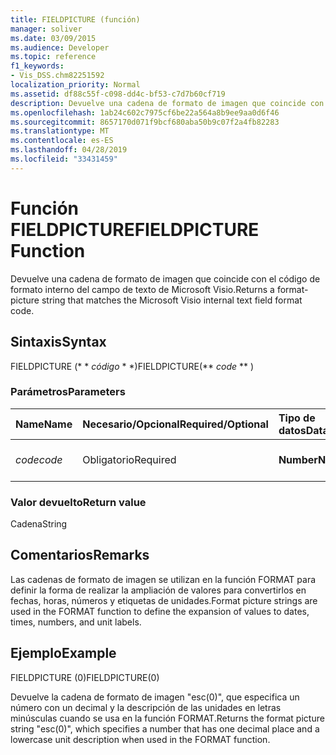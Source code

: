 ```yaml
---
title: FIELDPICTURE (función)
manager: soliver
ms.date: 03/09/2015
ms.audience: Developer
ms.topic: reference
f1_keywords:
- Vis_DSS.chm82251592
localization_priority: Normal
ms.assetid: df88c55f-c098-dd4c-bf53-c7d7b60cf719
description: Devuelve una cadena de formato de imagen que coincide con el código de formato interno del campo de texto de Microsoft Visio.
ms.openlocfilehash: 1ab24c602c7975cf6be22a564a8b9ee9aa0d6f46
ms.sourcegitcommit: 8657170d071f9bcf680aba50b9c07f2a4fb82283
ms.translationtype: MT
ms.contentlocale: es-ES
ms.lasthandoff: 04/28/2019
ms.locfileid: "33431459"
---
```

# <a name="fieldpicture-function"></a><span data-ttu-id="1fc14-103">Función FIELDPICTURE</span><span class="sxs-lookup"><span data-stu-id="1fc14-103">FIELDPICTURE Function</span></span>

<span data-ttu-id="1fc14-104">Devuelve una cadena de formato de imagen que coincide con el código de formato interno del campo de texto de Microsoft Visio.</span><span class="sxs-lookup"><span data-stu-id="1fc14-104">Returns a format-picture string that matches the Microsoft Visio internal text field format code.</span></span>
  
## <a name="syntax"></a><span data-ttu-id="1fc14-105">Sintaxis</span><span class="sxs-lookup"><span data-stu-id="1fc14-105">Syntax</span></span>

<span data-ttu-id="1fc14-106">FIELDPICTURE (\* \* *código* \* \*)</span><span class="sxs-lookup"><span data-stu-id="1fc14-106">FIELDPICTURE(\*\* *code* \*\* )</span></span> 
  
### <a name="parameters"></a><span data-ttu-id="1fc14-107">Parámetros</span><span class="sxs-lookup"><span data-stu-id="1fc14-107">Parameters</span></span>

|<span data-ttu-id="1fc14-108">**Name**</span><span class="sxs-lookup"><span data-stu-id="1fc14-108">**Name**</span></span>|<span data-ttu-id="1fc14-109">**Necesario/Opcional**</span><span class="sxs-lookup"><span data-stu-id="1fc14-109">**Required/Optional**</span></span>|<span data-ttu-id="1fc14-110">**Tipo de datos**</span><span class="sxs-lookup"><span data-stu-id="1fc14-110">**Data Type**</span></span>|<span data-ttu-id="1fc14-111">**Descripción**</span><span class="sxs-lookup"><span data-stu-id="1fc14-111">**Description**</span></span>|
|:-----|:-----|:-----|:-----|
| <span data-ttu-id="1fc14-112">_code_</span><span class="sxs-lookup"><span data-stu-id="1fc14-112">_code_</span></span> <br/> |<span data-ttu-id="1fc14-113">Obligatorio</span><span class="sxs-lookup"><span data-stu-id="1fc14-113">Required</span></span>  <br/> |<span data-ttu-id="1fc14-114">**Number**</span><span class="sxs-lookup"><span data-stu-id="1fc14-114">**Number**</span></span> <br/> | <span data-ttu-id="1fc14-115">Un código de formato de campo de texto.</span><span class="sxs-lookup"><span data-stu-id="1fc14-115">A text field format code.</span></span>  <br/> |
   
### <a name="return-value"></a><span data-ttu-id="1fc14-116">Valor devuelto</span><span class="sxs-lookup"><span data-stu-id="1fc14-116">Return value</span></span>

<span data-ttu-id="1fc14-117">Cadena</span><span class="sxs-lookup"><span data-stu-id="1fc14-117">String</span></span>
  
## <a name="remarks"></a><span data-ttu-id="1fc14-118">Comentarios</span><span class="sxs-lookup"><span data-stu-id="1fc14-118">Remarks</span></span>

<span data-ttu-id="1fc14-119">Las cadenas de formato de imagen se utilizan en la función FORMAT para definir la forma de realizar la ampliación de valores para convertirlos en fechas, horas, números y etiquetas de unidades.</span><span class="sxs-lookup"><span data-stu-id="1fc14-119">Format picture strings are used in the FORMAT function to define the expansion of values to dates, times, numbers, and unit labels.</span></span>
  
## <a name="example"></a><span data-ttu-id="1fc14-120">Ejemplo</span><span class="sxs-lookup"><span data-stu-id="1fc14-120">Example</span></span>

<span data-ttu-id="1fc14-121">FIELDPICTURE (0)</span><span class="sxs-lookup"><span data-stu-id="1fc14-121">FIELDPICTURE(0)</span></span> 
  
<span data-ttu-id="1fc14-122">Devuelve la cadena de formato de imagen "esc(0)", que especifica un número con un decimal y la descripción de las unidades en letras minúsculas cuando se usa en la función FORMAT.</span><span class="sxs-lookup"><span data-stu-id="1fc14-122">Returns the format picture string "esc(0)", which specifies a number that has one decimal place and a lowercase unit description when used in the FORMAT function.</span></span> 
  

